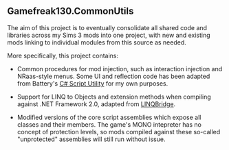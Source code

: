 ## Gamefreak130.CommonUtils
The aim of this project is to eventually consolidate all shared code and libraries across my Sims 3 mods into one project, with new and existing mods linking to individual modules from this source as needed.

More specifically, this project contains:

* Common procedures for mod injection, such as interaction injection and NRaas-style menus. Some UI and reflection code has been adapted from Battery's [C# Script Utility](https://modthesims.info/d/615096/c-script-utility.html) for my own purposes.

* Support for LINQ to Objects and extension methods when compiling against .NET Framework 2.0, adapted from [LINQBridge](https://github.com/atifaziz/LINQBridge).

* Modified versions of the core script assemblies which expose all classes and their members. The game's MONO intepreter has no concept of protection levels, so mods compiled against these so-called "unprotected" assemblies will still run without issue.
